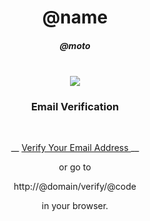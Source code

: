 <div style="text-align:center">

# @name

##### @moto

<br />

<img src="https://avatars1.githubusercontent.com/u/17483656?v=3&s=100"/>


### Email Verification

<br />

__
<a href="http://@domain/verify/@code">
  Verify Your Email Address
</a>
__

or go to

http://@domain/verify/@code

in your browser.
